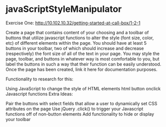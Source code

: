 # javaScriptStyleManipulator
Exercise One: http://10.102.10.32/getting-started-at-call-box/1-2-1

Create a page that contains content of your choosing and a toolbar of buttons that utilize javascript functions to alter the style (font size, color, etc) of different elements within the page. You should have at least 5 buttons in your toolbar, two of which should increase and decrease (respectively) the font size of all of the text in your page. You may style the page, toolbar, and buttons in whatever way is most comfortable to you, but label the buttons in such a way that their function can be easily understood. Once the page has been created, link it here for documentation purposes.

Functionality to research for this:

Using JavaScript to change the style of HTML elements
html button onclick
Javascript functions
Extra Ideas:

Pair the buttons with select fields that allow a user to dynamically set CSS attributes on the page
Use jQuery .click() to trigger your Javascript functions off of non-button elements
Add functionality to hide or display your toolbar
